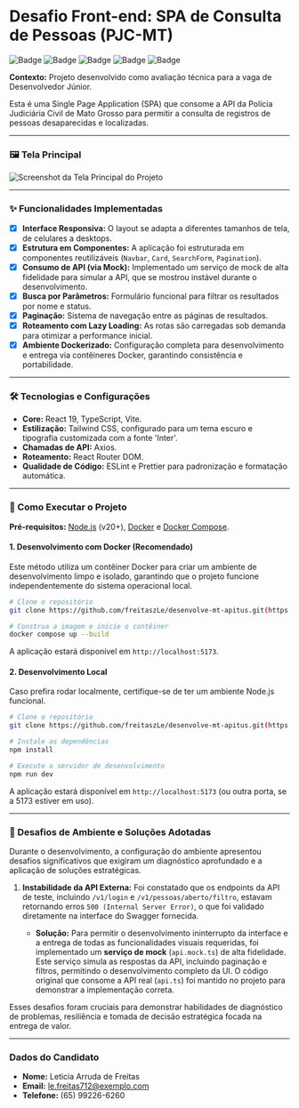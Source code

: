 # Desafio Front-end: SPA de Consulta de Pessoas (PJC-MT)

![Badge](https://img.shields.io/badge/React-20232A?style=for-the-badge&logo=react&logoColor=61DAFB)
![Badge](https://img.shields.io/badge/TypeScript-007ACC?style=for-the-badge&logo=typescript&logoColor=white)
![Badge](https://img.shields.io/badge/Tailwind_CSS-38B2AC?style=for-the-badge&logo=tailwind-css&logoColor=white)
![Badge](https://img.shields.io/badge/Vite-646CFF?style=for-the-badge&logo=vite&logoColor=white)
![Badge](https://img.shields.io/badge/Docker-2496ED?style=for-the-badge&logo=docker&logoColor=white)

**Contexto:** Projeto desenvolvido como avaliação técnica para a vaga de Desenvolvedor Júnior.

Esta é uma Single Page Application (SPA) que consome a API da Polícia Judiciária Civil de Mato Grosso para permitir a consulta de registros de pessoas desaparecidas e localizadas.

---

### 🖼️ Tela Principal

![Screenshot da Tela Principal do Projeto](IMAGEM)

---

### ✨ Funcionalidades Implementadas

- [x] **Interface Responsiva:** O layout se adapta a diferentes tamanhos de tela, de celulares a desktops.
- [x] **Estrutura em Componentes:** A aplicação foi estruturada em componentes reutilizáveis (`Navbar`, `Card`, `SearchForm`, `Pagination`).
- [x] **Consumo de API (via Mock):** Implementado um serviço de mock de alta fidelidade para simular a API, que se mostrou instável durante o desenvolvimento.
- [x] **Busca por Parâmetros:** Formulário funcional para filtrar os resultados por nome e status.
- [x] **Paginação:** Sistema de navegação entre as páginas de resultados.
- [x] **Roteamento com Lazy Loading:** As rotas são carregadas sob demanda para otimizar a performance inicial.
- [x] **Ambiente Dockerizado:** Configuração completa para desenvolvimento e entrega via contêineres Docker, garantindo consistência e portabilidade.

---

### 🛠️ Tecnologias e Configurações

* **Core:** React 19, TypeScript, Vite.
* **Estilização:** Tailwind CSS, configurado para um tema escuro e tipografia customizada com a fonte 'Inter'.
* **Chamadas de API:** Axios.
* **Roteamento:** React Router DOM.
* **Qualidade de Código:** ESLint e Prettier para padronização e formatação automática.

---

### 🚀 Como Executar o Projeto

**Pré-requisitos:** [Node.js](https://nodejs.org/) (v20+), [Docker](https://www.docker.com/) e [Docker Compose](https://docs.docker.com/compose/install/).

#### **1. Desenvolvimento com Docker (Recomendado)**

Este método utiliza um contêiner Docker para criar um ambiente de desenvolvimento limpo e isolado, garantindo que o projeto funcione independentemente do sistema operacional local.

```bash
# Clone o repositório
git clone https://github.com/freitaszLe/desenvolve-mt-apitus.git(https://github.com/freitaszLe/desenvolve-mt-apitus.git)

# Construa a imagem e inicie o contêiner
docker compose up --build
```
A aplicação estará disponível em `http://localhost:5173`.

#### **2. Desenvolvimento Local**

Caso prefira rodar localmente, certifique-se de ter um ambiente Node.js funcional.

```bash
# Clone o repositório
git clone https://github.com/freitaszLe/desenvolve-mt-apitus.git(https://github.com/freitaszLe/desenvolve-mt-apitus.git)

# Instale as dependências
npm install

# Execute o servidor de desenvolvimento
npm run dev
```
A aplicação estará disponível em `http://localhost:5173` (ou outra porta, se a 5173 estiver em uso).

---

### 📝 Desafios de Ambiente e Soluções Adotadas

Durante o desenvolvimento, a configuração do ambiente apresentou desafios significativos que exigiram um diagnóstico aprofundado e a aplicação de soluções estratégicas.

1.  **Instabilidade da API Externa:** Foi constatado que os endpoints da API de teste, incluindo `/v1/login` e `/v1/pessoas/aberto/filtro`, estavam retornando erros `500 (Internal Server Error)`, o que foi validado diretamente na interface do Swagger fornecida.

    * **Solução:** Para permitir o desenvolvimento ininterrupto da interface e a entrega de todas as funcionalidades visuais requeridas, foi implementado um **serviço de mock** (`api.mock.ts`) de alta fidelidade. Este serviço simula as respostas da API, incluindo paginação e filtros, permitindo o desenvolvimento completo da UI. O código original que consome a API real (`api.ts`) foi mantido no projeto para demonstrar a implementação correta.

Esses desafios foram cruciais para demonstrar habilidades de diagnóstico de problemas, resiliência e tomada de decisão estratégica focada na entrega de valor.

---
### Dados do Candidato

* **Nome:** Leticia Arruda de Freitas
* **Email:** le.freitas712@exemplo.com
* **Telefone:** (65) 99226-6260

